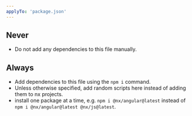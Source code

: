 ```yaml
---
applyTo: 'package.json'
---
```

## Never

- Do not add any dependencies to this file manually.

## Always

- Add dependencies to this file using the `npm i` command.
- Unless otherwise specified, add random scripts here instead of adding them to nx projects.
- install one package at a time, e.g. `npm i @nx/angular@latest` instead of `npm i @nx/angular@latest @nx/js@latest`.